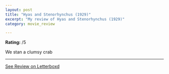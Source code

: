 ```yaml
---
layout: post
title: "Hyas and Stenorhynchus (1929)"
excerpt: "My review of Hyas and Stenorhynchus (1929)"
category: movie_review

---
```


**Rating:** /5

We stan a clumsy crab

<hr>

[See Review on Letterboxd](https://boxd.it/4KCsI3)
